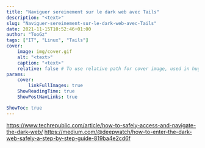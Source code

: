 ```yaml
---
title: "Naviguer sereinement sur le dark web avec Tails"
description: "<text>"
slug: "Naviguer-sereinement-sur-le-dark-web-avec-Tails"
date: 2021-11-15T10:52:46+01:00
author: "TooGz"
tags: ["IT", "Linux", "Tails"]
cover:
    image: img/cover.gif
    alt: "<text>"
    caption: "<text>"
    relative: false # To use relative path for cover image, used in hugo Page-bundles
params:
    cover:
        linkFullImages: true
    ShowReadingTime: true
    ShowPostNavLinks: true

ShowToc: true
---
```



https://www.techrepublic.com/article/how-to-safely-access-and-navigate-the-dark-web/
https://medium.com/@deepwatch/how-to-enter-the-dark-web-safely-a-step-by-step-guide-819ba4e2cd6f